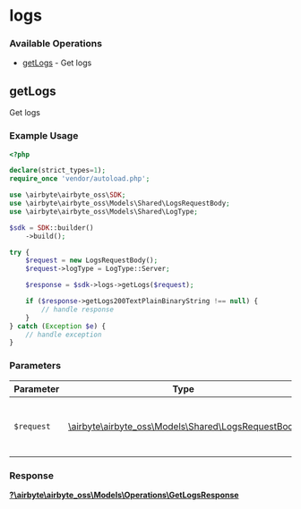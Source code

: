 # logs

### Available Operations

* [getLogs](#getlogs) - Get logs

## getLogs

Get logs

### Example Usage

```php
<?php

declare(strict_types=1);
require_once 'vendor/autoload.php';

use \airbyte\airbyte_oss\SDK;
use \airbyte\airbyte_oss\Models\Shared\LogsRequestBody;
use \airbyte\airbyte_oss\Models\Shared\LogType;

$sdk = SDK::builder()
    ->build();

try {
    $request = new LogsRequestBody();
    $request->logType = LogType::Server;

    $response = $sdk->logs->getLogs($request);

    if ($response->getLogs200TextPlainBinaryString !== null) {
        // handle response
    }
} catch (Exception $e) {
    // handle exception
}
```

### Parameters

| Parameter                                                                                    | Type                                                                                         | Required                                                                                     | Description                                                                                  |
| -------------------------------------------------------------------------------------------- | -------------------------------------------------------------------------------------------- | -------------------------------------------------------------------------------------------- | -------------------------------------------------------------------------------------------- |
| `$request`                                                                                   | [\airbyte\airbyte_oss\Models\Shared\LogsRequestBody](../../models/shared/LogsRequestBody.md) | :heavy_check_mark:                                                                           | The request object to use for the request.                                                   |


### Response

**[?\airbyte\airbyte_oss\Models\Operations\GetLogsResponse](../../models/operations/GetLogsResponse.md)**

